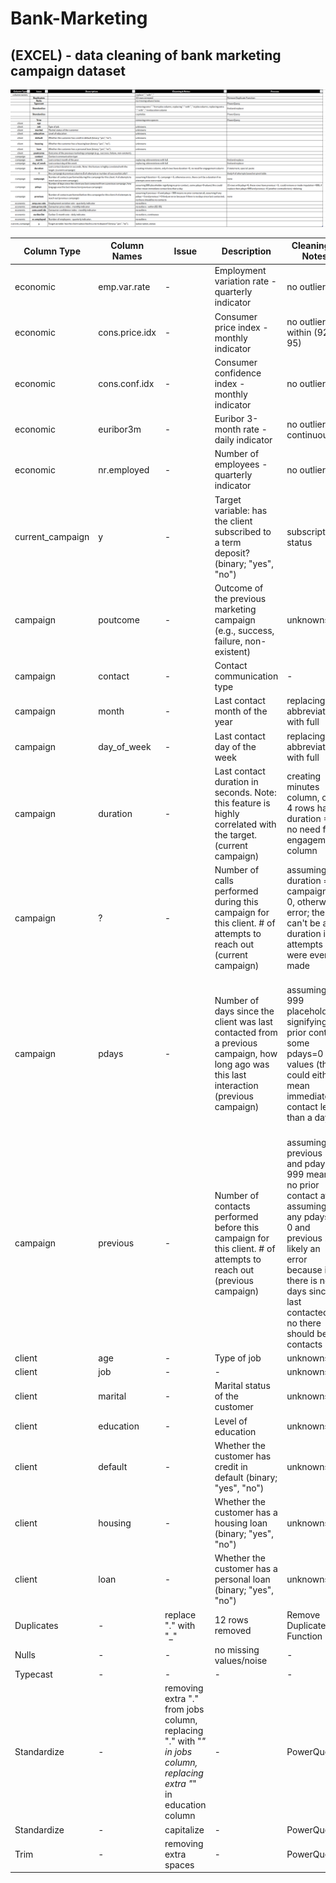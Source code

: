 # Bank-Marketing
(EXCEL) -  data cleaning of bank marketing campaign dataset
-
<img src= https://github.com/AndyeliSays/Bank-Marketing/blob/main/assets/cleaning_process.png>

| Column Type | Column Names | Issue | Description | Cleaning & Notes | Process |
|------------|--------------|-------|-------------|-----------------|---------|
| economic | emp.var.rate | - | Employment variation rate - quarterly indicator | no outliers | - |
| economic | cons.price.idx | - | Consumer price index - monthly indicator | no outliers - within (92-95) | - |
| economic | cons.conf.idx | - | Consumer confidence index - monthly indicator | no outliers | - |
| economic | euribor3m | - | Euribor 3-month rate - daily indicator | no outliers, continuous | - |
| economic | nr.employed | - | Number of employees - quarterly indicator | no outliers | - |
| current_campaign | y | - | Target variable: has the client subscribed to a term deposit? (binary; "yes", "no") | subscription status | - |
| campaign | poutcome | - | Outcome of the previous marketing campaign (e.g., success, failure, non-existent) | unknowns | - |
| campaign | contact | - | Contact communication type | - | - |
| campaign | month | - | Last contact month of the year | replacing abbreviations with full | find and replace |
| campaign | day_of_week | - | Last contact day of the week | replacing abbreviations with full | find and replace |
| campaign | duration | - | Last contact duration in seconds. Note: this feature is highly correlated with the target. (current campaign) | creating minutes column, only 4 rows have duration =0, no need for engagement column | if statement, special paste |
| campaign | ? | - | Number of calls performed during this campaign for this client. # of attempts to reach out (current campaign) | assuming if duration = 0, campaign > 0, otherwise error; there can't be a duration if no attempts were even made | likely # of attempts based on pivot table |
| campaign | pdays | - | Number of days since the client was last contacted from a previous campaign, how long ago was this last interaction (previous campaign) | assuming 999 placeholder signifying no prior contact, some pdays=0 values (this could either mean immediate contact less than a day) | 15 rows with pdays=0, these rows have previous > 0, could remove or mode imputation =999, if replace then pdays=999 and previous 0 (another contradiction) deleting |
| campaign | previous | - | Number of contacts performed before this campaign for this client. # of attempts to reach out (previous campaign) | assuming if previous = 0 and pdays = 999 means no prior contact at all, assuming if any pdays = 0 and previous !=0 likely an error because if there is no days since last contacted, no there should be no contacts | none |
| client | age | - | Type of job | unknowns | - |
| client | job | - | - | unknowns | - |
| client | marital | - | Marital status of the customer | unknowns | - |
| client | education | - | Level of education | unknowns | - |
| client | default | - | Whether the customer has credit in default (binary; "yes", "no") | unknowns | - |
| client | housing | - | Whether the customer has a housing loan (binary; "yes", "no") | unknowns | - |
| client | loan | - | Whether the customer has a personal loan (binary; "yes", "no") | unknowns | - |
| Duplicates | - | replace "." with "_" | 12 rows removed | Remove Duplicate Function | - |
| Nulls | - | - | no missing values/noise | - | - |
| Typecast | - | - | - | - | - |
| Standardize | - | removing extra "." from jobs column, replacing "." with "_" in jobs column, replacing extra "_" in education column | - | PowerQuery | find and replace |
| Standardize | - | capitalize | - | PowerQuery | - |
| Trim | - | removing extra spaces | - | PowerQuery | - |



